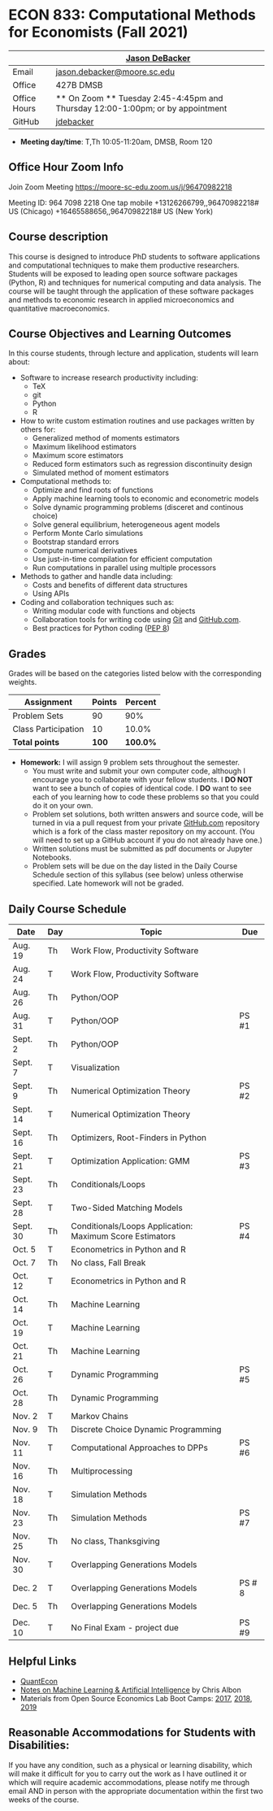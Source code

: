 # ECON 833: Computational Methods for Economists (Fall 2021) #

|  | [Jason DeBacker](http://jasondebacker.com) |
|--------------|--------------------------------------------------------------|
| Email | [jason.debacker@moore.sc.edu](mailto:jason.debacker@moore.sc.edu) |
| Office | 427B DMSB |
| Office Hours | ** On Zoom ** Tuesday 2:45-4:45pm and Thursday 12:00-1:00pm; or by appointment |
| GitHub | [jdebacker](https://github.com/jdebacker) |

* **Meeting day/time**: T,Th 10:05-11:20am, DMSB, Room 120

## Office Hour Zoom Info ##
Join Zoom Meeting
https://moore-sc-edu.zoom.us/j/96470982218

Meeting ID: 964 7098 2218
One tap mobile
+13126266799,,96470982218# US (Chicago)
+16465588656,,96470982218# US (New York)


## Course description ##

This course is designed to introduce PhD students to software applications and computational techniques to make them productive researchers. Students will be exposed to leading open source software packages (Python, R) and techniques for numerical computing and data analysis. The course will be taught through the application of these software packages and methods to economic research in applied microeconomics and quantitative macroeconomics.


## Course Objectives and Learning Outcomes ##

In this course students, through lecture and application, students will learn about:
* Software to increase research productivity including:
	* TeX
	* git
	* Python
	* R
* How to write custom estimation routines and use packages written by others for:
	* Generalized method of moments estimators
	* Maximum likelihood estimators
	* Maximum score estimators
	* Reduced form estimators such as regression discontinuity design
	* Simulated method of moment estimators
* Computational methods to:
	* Optimize and find roots of functions
	* Apply machine learning tools to economic and econometric models
	* Solve dynamic programming problems (disceret and continous choice)
	* Solve general equilibrium, heterogeneous agent models
	* Perform Monte Carlo simulations
	* Bootstrap standard errors
	* Compute numerical derivatives
	* Use just-in-time compilation for efficient computation
	* Run computations in parallel using multiple processors
* Methods to gather and handle data including:
	* Costs and benefits of different data structures
	* Using APIs
* Coding and collaboration techniques such as:
	* Writing modular code with functions and objects
	* Collaboration tools for writing code using [Git](https://git-scm.com/) and [GitHub.com](https://github.com/).
	* Best practices for Python coding ([PEP 8](https://www.python.org/dev/peps/pep-0008/))


## Grades ##

Grades will be based on the categories listed below with the corresponding weights.

Assignment                   | Points |   Percent  |
-----------------------------|--------|------------|
Problem Sets                 |   90   |    90%   |
Class Participation                |   10   |    10.0%   |
**Total points**             | **100** | **100.0%** |

* **Homework:** I will assign 9 problem sets throughout the semester.
	* You must write and submit your own computer code, although I encourage you to collaborate with your fellow students. I **DO NOT** want to see a bunch of copies of identical code. I **DO** want to see each of you learning how to code these problems so that you could do it on your own.
	* Problem set solutions, both written answers and source code, will be turned in via a pull request from your private [GitHub.com](https://git-scm.com/) repository which is a fork of the class master repository on my account. (You will need to set up a GitHub account if you do not already have one.)
	* Written solutions must be submitted as pdf documents or Jupyter Notebooks.
	* Problem sets will be due on the day listed in the Daily Course Schedule section of this syllabus (see below) unless otherwise specified. Late homework will not be graded.



## Daily Course Schedule ##

| Date     | Day | Topic                               | Due    |
|----------|-----|-------------------------------------|--------|
| Aug. 19  | Th  | Work Flow, Productivity Software    |        |
| Aug. 24  | T   | Work Flow, Productivity Software    |        |
| Aug. 26  | Th  | Python/OOP                          |   |
| Aug. 31  | T   | Python/OOP                          |   PS #1     |
| Sept. 2  | Th  | Python/OOP |        |
| Sept. 7   | T  | Visualization        |   |
| Sept. 9 | Th   | Numerical Optimization Theory | PS #2   |
| Sept. 14 | T  |  Numerical Optimization Theory  |      |
| Sept. 16 | Th   | Optimizers, Root-Finders in Python |       |
| Sept. 21 | T  | Optimization Application: GMM        |   PS #3     |
| Sept. 23 | Th   | Conditionals/Loops                   |   |
| Sept. 28 | T  | Two-Sided Matching Models                  |        |
| Sept. 30   | Th   | Conditionals/Loops Application: Maximum Score Estimators                       |  PS #4      |
| Oct. 5   | T   | Econometrics in Python and R        |        |
| Oct. 7  | Th  | No class, Fall Break                |        |
| Oct. 12  | T   | Econometrics in Python and R        | |
| Oct. 14  | Th  | Machine Learning     |        |
| Oct. 19  | T   | Machine Learning     |        |
| Oct. 21  | Th  | Machine Learning     |  |
| Oct. 26  | T   | Dynamic Programming                 |  PS #5      |
| Oct. 28  | Th  | Dynamic Programming                 |        |
| Nov. 2   | T   | Markov Chains                       |   |
| Nov. 9   | Th  | Discrete Choice Dynamic Programming |        |
| Nov. 11  | T   | Computational Approaches to DPPs     | PS #6      |
| Nov. 16  | Th  | Multiprocessing                     |        |
| Nov. 18  | T   | Simulation Methods                  |        |
| Nov. 23  | Th  | Simulation Methods                  |    PS #7    |
| Nov. 25  | Th  | No class, Thanksgiving              |        |
| Nov. 30  | T   | Overlapping Generations Models      |  |
| Dec. 2   | T   | Overlapping Generations Models      | PS # 8       |
| Dec. 5   | Th  | Overlapping Generations Models      |        |
|          |     |                                     |        |
| Dec. 10  | T   | No Final Exam - project due         | PS #9  |


## Helpful Links ##

* [QuantEcon](https://quantecon.org)
* [Notes on Machine Learning & Artificial Intelligence](https://chrisalbon.com) by Chris Albon
* Materials from Open Source Economics Lab Boot Camps: [2017](https://github.com/OpenSourceEcon/BootCamp2017), [2018](https://github.com/OpenSourceEcon/BootCamp2018), [2019](https://github.com/OpenSourceEcon/BootCamp2019)


## Reasonable Accommodations for Students with Disabilities: ##

If you have any condition, such as a physical or learning disability, which will make it difficult for you to carry out the work as I have outlined it or which will require academic accommodations, please notify me through email AND in person with the appropriate documentation within the first two weeks of the course.
